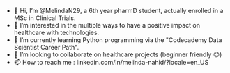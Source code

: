 - 👋 Hi, I’m @MelindaN29, a 6th year pharmD student, actually enrolled in a MSc in Clinical Trials. 
- 👀 I’m interested in the multiple ways to have a positive impact on healthcare with technologies. 
- 🌱 I’m currently learning Python programming via the "Codecademy Data Scientist Career Path". 
- 💞️ I’m looking to collaborate on healthcare projects (beginner friendly 😊)
- 📫 How to reach me : linkedin.com/in/melinda-nahid/?locale=en_US

<!---
MelindaN29/MelindaN29 is a ✨ special ✨ repository because its `README.md` (this file) appears on your GitHub profile.
You can click the Preview link to take a look at your changes.
--->
